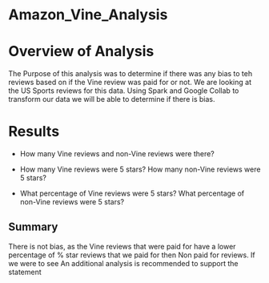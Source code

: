 # Amazon_Vine_Analysis

# Overview of Analysis
The Purpose of this analysis was to determine if there was any bias to teh reviews based on if the Vine review was paid for or not. We are looking at the US Sports reviews for this data. Using Spark and Google Collab to transform our data we will be able to determine if there is bias. 

# Results

* How many Vine reviews and non-Vine reviews were there?

* How many Vine reviews were 5 stars? How many non-Vine reviews were 5 stars?

* What percentage of Vine reviews were 5 stars? What percentage of non-Vine reviews were 5 stars?

## Summary
There is not bias, as the Vine reviews that were paid for have a lower percentage of % star reviews that we paid for then Non paid for reviews. If we were to see 
An additional analysis is recommended to support the statement 
